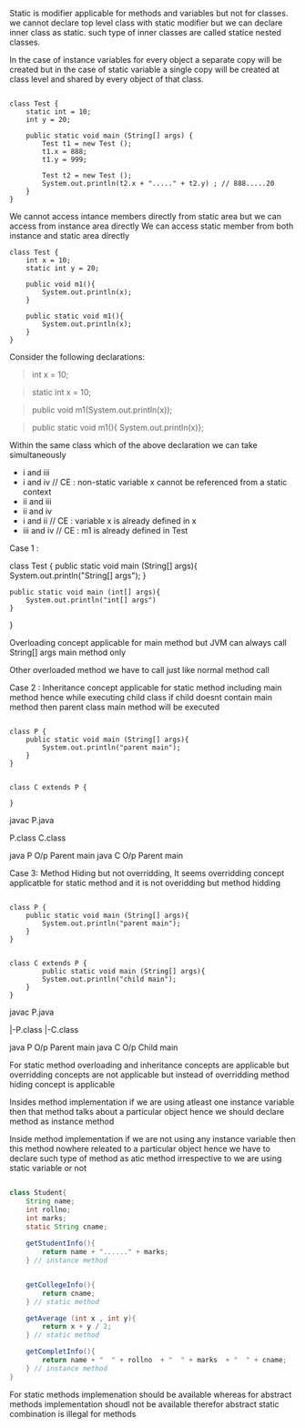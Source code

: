 Static is modifier applicable for methods and variables but not for classes. we cannot declare top level class with static modifier but we can declare inner class as static. such type of inner classes are called statice nested classes.


In the case of instance variables for every object a separate copy will be created but in the case of static variable a single copy will be created at class level and shared by every object of that class.



```

class Test {
    static int = 10;
    int y = 20;

    public static void main (String[] args) {
        Test t1 = new Test ();
        t1.x = 888;
        t1.y = 999;

        Test t2 = new Test ();
        System.out.println(t2.x + "....." + t2.y) ; // 888.....20
    }
}

```



We cannot access intance members directly from static area but we can access from instance area directly
We can access static member from both instance and static area directly


```
class Test {
    int x = 10;
    static int y = 20;

    public void m1(){
        System.out.println(x);
    }

    public static void m1(){
        System.out.println(x);
    }
}

```



Consider the following declarations:

> int x = 10;

> static int x = 10;

> public void m1(System.out.println(x));

> public static void m1(){ System.out.println(x)};


Within the same class which of the above declaration we can take simultaneously



-  i and iii
- i and iv // CE : non-static variable x cannot be referenced from a static context
- ii and iii
- ii and iv
- i and ii // CE : variable x is already defined in x
- iii and iv // CE : m1 is already defined in Test




Case 1 : 

class Test {
    public static void main (String[] args){
        System.out.println("String[] args");
    }

    public static void main (int[] args){
        System.out.println("int[] args")
    }
}

Overloading concept applicable for main method but JVM can always call String[] args main method only


Other overloaded method we have to call just like normal method call


Case 2 : Inheritance concept applicable for static method including main method hence while executing child class if child doesnt contain main method then parent class main method will be executed
```

class P {
    public static void main (String[] args){
        System.out.println("parent main");
    }
}


class C extends P {

}
```


javac P.java

P.class
C.class

java P O/p Parent main
java C O/p Parent main



Case 3: Method Hiding but not overridding, It seems overridding concept applicatble for static method and it is not overidding but method hidding

```

class P {
    public static void main (String[] args){
        System.out.println("parent main");
    }
}


class C extends P {
        public static void main (String[] args){
        System.out.println("child main");
    }
}
```

javac P.java

 |-P.class
 |-C.class

java P O/p Parent main
java C O/p Child main

For static method overloading and inheritance concepts are applicable but overridding concepts are not applicable but instead of overridding method hiding concept is applicable


Insides method implementation if we are using atleast one instance variable then that method talks about a particular object hence we should declare method as instance method


Inside method implementation if we are not using any instance variable then this method nowhere releated to a particular object hence we have to declare such type of method as atic method irrespective to we are using static variable or not





```java

class Student{
    String name;
    int rollno;
    int marks;
    static String cname;
    
    getStudentInfo(){
        return name + "......" + marks;
    } // instance method


    getCollegeInfo(){
        return cname;
    } // static method

    getAverage (int x , int y){
        return x + y / 2;
    } // static method

    getCompletInfo(){
        return name + "  " + rollno  + "  " + marks  + "  " + cname;
    } // instance method
}

```
For static methods implemenation should be available whereas for abstract methods implementation shoudl not be available therefor abstract static combination is illegal for methods

